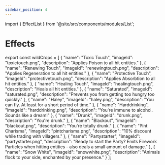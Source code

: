 ```yaml
---
sidebar_position: 4
---
```

import { EffectList } from '@site/src/components/modules/List';



# Effects

<EffectList modId="brewery" list={wildCrops} />

export const wildCrops = [
{
"name": "Toxic Touch",
"imageId": "toxictouch.png",
"description": "Applies Poison to all hit entities."
},
{
"name": "Renewing Touch",
"imageId": "renewingtouch.png",
"description": "Applies Regeneration to all hit entities."
},
{
"name": "Protective Touch",
"imageId": "protectivetouch.png",
"description": "Applies Absorbtion to all hit entities."
},
{
"name": "Healing Touch",
"imageId": "healingtouch.png",
"description": "Heals all hit entities."
},
{
"name": "Saturated",
"imageId": "saturated.png",
"description": "Prevents you from getting too hungry too quickly."
},
{
"name": "Haley",
"imageId": "haley.png",
"description": "You can fly. At least for a short period of time."
},
{
"name": "Harddrinking",
"imageId": "harddrinking.png",
"description": "You're immune to alcohol. Sounds like a dream!"
},
{
"name": "Drunk",
"imageId": "drunk.png",
"description": "You're drunk."
},
{
"name": "Blackout",
"imageId": "blackout.png",
"description": "You're totally drunk."
},
{
"name": "Pint Charisma",
"imageId": "pintcharisma.png",
"description": "10% discount while trading with villagers."
},
{
"name": "Partystarter",
"imageId": "partystarter.png",
"description": "Ready to start the Party? Emits Firework Particles when hitting entities - also deals a small amount of damage."
},
{
"name": "Snow White",
"imageId": "snowwhite.png",
"description": "Animals flock to your side, enchanted by your presence."
}
];